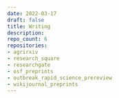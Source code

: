 ```yaml
---
date: 2022-03-17
draft: false
title: Writing
description:
repo_count: 6
repositories:
- agrirxiv
- research_square
- researchgate
- osf_preprints
- outbreak_rapid_science_prereview
- wikijournal_preprints
---
```



